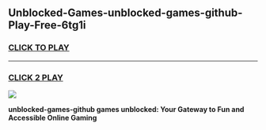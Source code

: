 
## Unblocked-Games-unblocked-games-github-Play-Free-6tg1i
<h3>
<a href="https://premium76.site?title=unblocked-games-github&ref=19M">CLICK TO PLAY</a></h3>
<hr>

<h3>
<a href="https://premium76.site?title=unblocked-games-github&ref=19M">CLICK 2 PLAY</a>
  
</h3>

<a href="https://premium76.site?title=unblocked-games-github&ref=19M"><img src="https://clearcache.store/games.png"></a>


**unblocked-games-github games unblocked: Your Gateway to Fun and Accessible Online Gaming**
